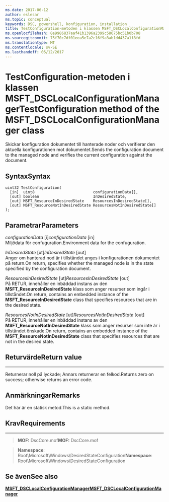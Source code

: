 ```yaml
---
ms.date: 2017-06-12
author: eslesar
ms.topic: conceptual
keywords: DSC, powershell, konfiguration, installation
title: TestConfiguration-metoden i klassen MSFT_DSCLocalConfigurationManager
ms.openlocfilehash: 8e9986837aaf41b1396a2399c58675bc51b0b708
ms.sourcegitcommit: 75f70c7df01eea5e7a2c16f9a3ab1dd437a1f8fd
ms.translationtype: MT
ms.contentlocale: sv-SE
ms.lasthandoff: 06/12/2017
---
```

# <a name="testconfiguration-method-of-the-msftdsclocalconfigurationmanager-class"></a><span data-ttu-id="85cb3-103">TestConfiguration-metoden i klassen MSFT_DSCLocalConfigurationManager</span><span class="sxs-lookup"><span data-stu-id="85cb3-103">TestConfiguration method of the MSFT_DSCLocalConfigurationManager class</span></span>

<span data-ttu-id="85cb3-104">Skickar konfiguration dokumentet till hanterade noder och verifierar den aktuella konfigurationen mot dokumentet.</span><span class="sxs-lookup"><span data-stu-id="85cb3-104">Sends the configuration document to the managed node and verifies the current configuration against the document.</span></span>

<a name="syntax"></a><span data-ttu-id="85cb3-105">Syntax</span><span class="sxs-lookup"><span data-stu-id="85cb3-105">Syntax</span></span>
------

```mof
uint32 TestConfiguration(
  [in]  uint8                          configurationData[],
  [out] boolean                        InDesiredState,
  [out] MSFT_ResourceInDesiredState    ResourcesInDesiredState[],
  [out] MSFT_ResourceNotInDesiredState ResourcesNotInDesiredState[]
);
```

<a name="parameters"></a><span data-ttu-id="85cb3-106">Parametrar</span><span class="sxs-lookup"><span data-stu-id="85cb3-106">Parameters</span></span>
----------

<span data-ttu-id="85cb3-107">*configurationData* \[i\]</span><span class="sxs-lookup"><span data-stu-id="85cb3-107">*configurationData* \[in\]</span></span>  
<span data-ttu-id="85cb3-108">Miljödata för confuguration.</span><span class="sxs-lookup"><span data-stu-id="85cb3-108">Environment data for the confuguration.</span></span>

<span data-ttu-id="85cb3-109">*InDesiredState* \[ut\]</span><span class="sxs-lookup"><span data-stu-id="85cb3-109">*InDesiredState* \[out\]</span></span>  
<span data-ttu-id="85cb3-110">Anger om hanterad nod är i tillståndet anges i konfigurationen dokumentet på return.</span><span class="sxs-lookup"><span data-stu-id="85cb3-110">On return, specifies whether the managed node is in the state specified by the configuration document.</span></span>

<span data-ttu-id="85cb3-111">*ResourcesInDesiredState* \[ut\]</span><span class="sxs-lookup"><span data-stu-id="85cb3-111">*ResourcesInDesiredState* \[out\]</span></span>  
<span data-ttu-id="85cb3-112">På RETUR, innehåller en inbäddad instans av den **MSFT_ResourceInDesiredState** klass som anger resurser som ingår i tillståndet.</span><span class="sxs-lookup"><span data-stu-id="85cb3-112">On return, contains an embedded instance of the **MSFT_ResourceInDesiredState** class that specifies resources that are in the desired state.</span></span>

<span data-ttu-id="85cb3-113">*ResourcesNotInDesiredState* \[ut\]</span><span class="sxs-lookup"><span data-stu-id="85cb3-113">*ResourcesNotInDesiredState* \[out\]</span></span>  
<span data-ttu-id="85cb3-114">På RETUR, innehåller en inbäddad instans av den **MSFT_ResourceNotInDesiredState** klass som anger resurser som inte är i tillståndet önskade.</span><span class="sxs-lookup"><span data-stu-id="85cb3-114">On return, contains an embedded instance of the **MSFT_ResourceNotInDesiredState** class that specifies resources that are not in the desired state.</span></span>

## <a name="return-value"></a><span data-ttu-id="85cb3-115">Returvärde</span><span class="sxs-lookup"><span data-stu-id="85cb3-115">Return value</span></span>
------------

<span data-ttu-id="85cb3-116">Returnerar noll på lyckade; Annars returnerar en felkod.</span><span class="sxs-lookup"><span data-stu-id="85cb3-116">Returns zero on success; otherwise returns an error code.</span></span>

## <a name="remarks"></a><span data-ttu-id="85cb3-117">Anmärkningar</span><span class="sxs-lookup"><span data-stu-id="85cb3-117">Remarks</span></span>

<span data-ttu-id="85cb3-118">Det här är en statisk metod.</span><span class="sxs-lookup"><span data-stu-id="85cb3-118">This is a static method.</span></span>

## <a name="requirements"></a><span data-ttu-id="85cb3-119">Krav</span><span class="sxs-lookup"><span data-stu-id="85cb3-119">Requirements</span></span>
------------
><span data-ttu-id="85cb3-120">**MOF:** DscCore.mof</span><span class="sxs-lookup"><span data-stu-id="85cb3-120">**MOF:** DscCore.mof</span></span>

><span data-ttu-id="85cb3-121">**Namespace**: Root\Microsoft\Windows\DesiredStateConfiguration</span><span class="sxs-lookup"><span data-stu-id="85cb3-121">**Namespace**: Root\Microsoft\Windows\DesiredStateConfiguration</span></span>


## <a name="see-also"></a><span data-ttu-id="85cb3-122">Se även</span><span class="sxs-lookup"><span data-stu-id="85cb3-122">See also</span></span>


[<span data-ttu-id="85cb3-123">**MSFT_DSCLocalConfigurationManager**</span><span class="sxs-lookup"><span data-stu-id="85cb3-123">**MSFT_DSCLocalConfigurationManager**</span></span>](msft-dsclocalconfigurationmanager.md)


 

 



